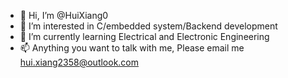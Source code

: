 - 👋 Hi, I’m @HuiXiang0
- 👀 I’m interested in C/embedded system/Backend development
- 🌱 I’m currently learning Electrical and Electronic Engineering 
- 📫 Anything you want to talk with me, Please email me <hui.xiang2358@outlook.com>

<!---
HuiXiang0/HuiXiang0 is a ✨ special ✨ repository because its `README.md` (this file) appears on your GitHub profile.
You can click the Preview link to take a look at your changes.
--->

